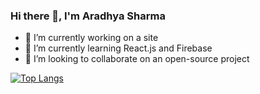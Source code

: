 ### Hi there 👋, I'm Aradhya Sharma
  
- 🔭 I’m currently working on a site
- 🌱 I’m currently learning React.js and Firebase
- 👯 I’m looking to collaborate on an open-source project

[![Top Langs](https://github-readme-stats.vercel.app/api/top-langs/?username=arads7420&layout=compact)](https://github.com/anuraghazra/github-readme-stats)
